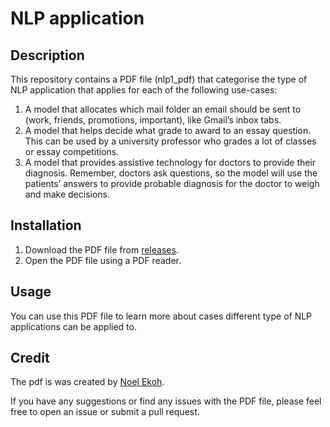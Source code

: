 # NLP application

## Description
This repository contains a PDF file (nlp1_pdf) that categorise the type of NLP application that applies for each of the following use-cases:
1. A model that allocates which mail folder an email should be sent to (work, friends, promotions, important), like Gmail’s inbox tabs.
2. A model that helps decide what grade to award to an essay question. This can be used by a university professor who grades a lot of classes or essay competitions.
3. A model that provides assistive technology for doctors to provide their diagnosis. Remember, doctors ask questions, so the model will use the patients’ answers to provide probable diagnosis for the doctor to weigh and make decisions.

## Installation
1. Download the PDF file from [releases](https://github.com/Noelmillz/finalCapstone/blob/main/nlp_1.pdf).
2. Open the PDF file using a PDF reader.

## Usage
You can use this PDF file to learn more about cases different type of NLP applications can be applied to.

## Credit
The pdf is was created by [Noel Ekoh](https://github.com/Noelmillz).

If you have any suggestions or find any issues with the PDF file, please feel free to open an issue or submit a pull request.

